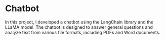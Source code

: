 # Chatbot
In this project, I developed a chatbot using the LangChain library and the LLaMA model. The chatbot is designed to answer general questions and analyze text from various file formats, including PDFs and Word documents.
